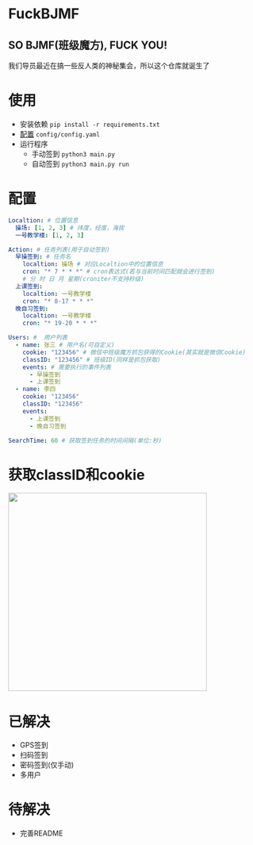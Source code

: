 # FuckBJMF
## SO BJMF(班级魔方), FUCK YOU!
我们导员最近在搞一些反人类的神秘集会，所以这个仓库就诞生了
# 使用
- 安装依赖 `pip install -r requirements.txt`
- [配置](#配置) `config/config.yaml`
- 运行程序
  - 手动签到 `python3 main.py`
  - 自动签到 `python3 main.py run`
# 配置
```yaml
Localtion: # 位置信息
  操场: [1, 2, 3] # 纬度，经度，海拔
  一号教学楼: [1, 2, 3]

Action: # 任务列表(用于自动签到)
  早操签到: # 任务名
    localtion: 操场 # 对应Localtion中的位置信息
    cron: "* 7 * * *" # cron表达式(若与当前时间匹配就会进行签到)
    # 分 时 日 月 星期(croniter不支持秒级)
  上课签到:
    localtion: 一号教学楼
    cron: "* 8-17 * * *"
  晚自习签到:
    localtion: 一号教学楼
    cron: "* 19-20 * * *"

Users: #  用户列表
  - name: 张三 # 用户名(可自定义)
    cookie: "123456" # 微信中班级魔方抓包获得的Cookie(其实就是微信Cookie)
    classID: "123456" # 班级ID(同样是抓包获取)
    events: # 需要执行的事件列表
      - 早操签到
      - 上课签到
  - name: 李四
    cookie: "123456"
    classID: "123456"
    events:
      - 上课签到
      - 晚自习签到

SearchTime: 60 # 获取签到任务的时间间隔(单位:秒)
```
# 获取classID和cookie
<img src="https://github.com/azurstar/FuckBJMF/assets/91844313/0f491389-9f03-4f0c-a3a2-9a23d35f609d" width="400">

# 已解决
- GPS签到
- 扫码签到
- 密码签到(仅手动)
- 多用户
# 待解决
- 完善README
